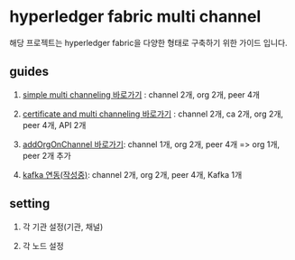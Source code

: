 # hyperledger fabric multi channel 

해당 프로젝트는 hyperledger fabric을 다양한 형태로 구축하기 위한 가이드 입니다.



## guides

1. [simple multi channeling 바로가기](https://github.com/pjt3591oo/hyperledger-fabric-multi-channel/tree/master/1.simpleMultiChanneling) : channel 2개, org 2개, peer 4개
1. [certificate and multi channeling 바로가기](https://github.com/pjt3591oo/hyperledger-fabric-multi-channel/tree/master/2.certificateMultiChanneling) : channel 2개, ca 2개, org 2개, peer 4개, API 2개

3. [addOrgOnChannel 바로가기](https://github.com/pjt3591oo/hyperledger-fabric-multi-channel/3.addOrgOnChanneling): channel 1개, org 2개, peer 4개 => org 1개, peer 2개 추가

4. [kafka 연동(작성중)](https://github.com/pjt3591oo/hyperledger-fabric-multi-channel): channel 2개, org 2개, peer 4개, Kafka 1개


## setting

1. 각 기관 설정(기관, 채널)

2. 각 노드 설정